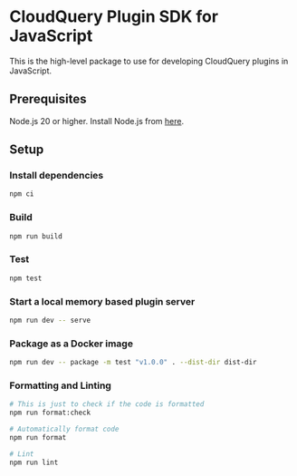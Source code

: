 # CloudQuery Plugin SDK for JavaScript

This is the high-level package to use for developing CloudQuery plugins in JavaScript.

## Prerequisites

Node.js 20 or higher. Install Node.js from [here](https://nodejs.org/en/download/).

## Setup

### Install dependencies

```bash
npm ci
```

### Build

```bash
npm run build
```

### Test

```bash
npm test
```

### Start a local memory based plugin server

```bash
npm run dev -- serve
```

### Package as a Docker image

```bash
npm run dev -- package -m test "v1.0.0" . --dist-dir dist-dir
```

### Formatting and Linting

```bash
# This is just to check if the code is formatted
npm run format:check

# Automatically format code
npm run format

# Lint
npm run lint
```
